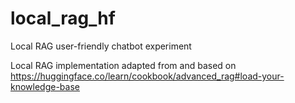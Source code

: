 # local_rag_hf
Local RAG user-friendly chatbot experiment

Local RAG implementation adapted from and based on https://huggingface.co/learn/cookbook/advanced_rag#load-your-knowledge-base
